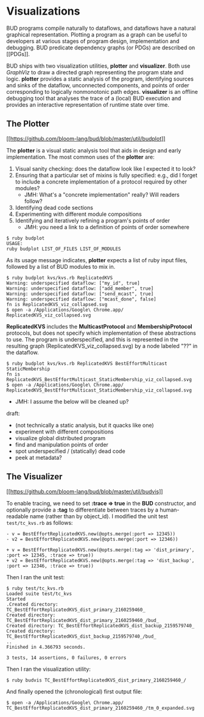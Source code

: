 # Visualizations

BUD programs compile naturally to dataflows, and dataflows have a natural graphical representation.  Plotting a program as a graph can be useful to developers at various stages of program design, implementation and debugging.  BUD predicate dependency graphs (or PDGs) are described on [[PDGs]].

BUD ships with two visualization utilities, __plotter__ and __visualizer__.  Both use _GraphViz_ to draw a directed graph representing the program state and logic.  __plotter__ provides a static analysis of the program, identifying sources and sinks of the dataflow, unconnected components, and points of order corresponding to logically nonmonotonic path edges. __visualizer__ is an offline debugging tool that analyses the trace of a (local) BUD execution and provides an interactive representation of runtime state over time.

## The Plotter 

[[https://github.com/bloom-lang/bud/blob/master/util/budplot]]

The __plotter__ is a visual static analysis tool that aids in design and early implementation.  The most common uses of the __plotter__ are:

1. Visual sanity checking: does the dataflow look like I expected it to look?
2. Ensuring that a particular set of mixins is fully specified: e.g., did I forget to include a concrete implementation of a protocol required by other modules?
    * JMH: What's a "concrete implementation" really?  Will readers follow?
3. Identifying dead code sections
4. Experimenting with different module compositions
5. Identifying and iteratively refining a program's points of order
    * JMH: you need a link to a definition of points of order somewhere

```
$ ruby budplot 
USAGE:
ruby budplot LIST_OF_FILES LIST_OF_MODULES
```

As its usage message indicates, __plotter__ expects a list of ruby input files, followed by a list of BUD modules to mix in.

```
$ ruby budplot kvs/kvs.rb ReplicatedKVS
Warning: underspecified dataflow: ["my_id", true]
Warning: underspecified dataflow: ["add_member", true]
Warning: underspecified dataflow: ["send_mcast", true]
Warning: underspecified dataflow: ["mcast_done", false]
fn is ReplicatedKVS_viz_collapsed.svg
$ open -a /Applications/Google\ Chrome.app/ ReplicatedKVS_viz_collapsed.svg
```

__ReplicatedKVS__ includes the __MulticastProtocol__ and __MembershipProtocol__ protocols, but does not specify which implementation of these abstractions to use.  The program is underspecified, and this is represented in the resulting graph (ReplicatedKVS_viz_collapsed.svg) by a node labeled "??" in the dataflow.

```
$ ruby budplot kvs/kvs.rb ReplicatedKVS BestEffortMulticast StaticMembership
fn is ReplicatedKVS_BestEffortMulticast_StaticMembership_viz_collapsed.svg
$ open -a /Applications/Google\ Chrome.app/ ReplicatedKVS_BestEffortMulticast_StaticMembership_viz_collapsed.svg
```

* JMH: I assume the below will be cleaned up?

draft:

* (not technically a static analysis, but it quacks like one)
* experiment with different compositions
* visualize global distributed program 
* find and manipulation points of order
* spot underspecified / (statically) dead code
* peek at metadata?

## The Visualizer

[[https://github.com/bloom-lang/bud/blob/master/util/budvis]]

To enable tracing, we need to set __:trace => true__ in the __BUD__ constructor, and optionally provide a __:tag__ to differentiate between traces by a human-readable name (rather than by object_id).  I modified the unit test `test/tc_kvs.rb` as follows:

```
- v = BestEffortReplicatedKVS.new(@opts.merge(:port => 12345))
- v2 = BestEffortReplicatedKVS.new(@opts.merge(:port => 12346))

+ v = BestEffortReplicatedKVS.new(@opts.merge(:tag => 'dist_primary', :port => 12345, :trace => true))
+ v2 = BestEffortReplicatedKVS.new(@opts.merge(:tag => 'dist_backup', :port => 12346, :trace => true))

```

Then I ran the unit test:

```
$ ruby test/tc_kvs.rb 
Loaded suite test/tc_kvs
Started
.Created directory: TC_BestEffortReplicatedKVS_dist_primary_2160259460_
Created directory: TC_BestEffortReplicatedKVS_dist_primary_2160259460_/bud_
Created directory: TC_BestEffortReplicatedKVS_dist_backup_2159579740_
Created directory: TC_BestEffortReplicatedKVS_dist_backup_2159579740_/bud_
..
Finished in 4.366793 seconds.

3 tests, 14 assertions, 0 failures, 0 errors
```

Then I ran the visualization utility:

```
$ ruby budvis TC_BestEffortReplicatedKVS_dist_primary_2160259460_/
```

And finally opened the (chronological) first output file:

```
$ open -a /Applications/Google\ Chrome.app/ TC_BestEffortReplicatedKVS_dist_primary_2160259460_/tm_0_expanded.svg
```
